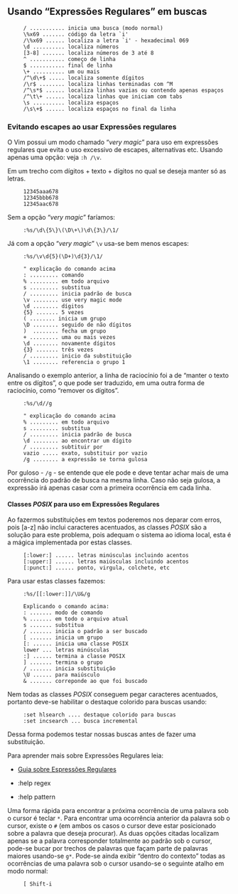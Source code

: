Usando “Expressões Regulares” em buscas
----------------------------------------------------------

         / ........... inicia uma busca (modo normal)
         \%x69 ....... código da letra `i'
         /\%x69 ...... localiza a letra `i' - hexadecimal 069
         \d .......... localiza números
         [3-8] ....... localiza números de 3 até 8
         ^ ........... começo de linha
         $ ........... final de linha
         \+ .......... um ou mais
         /^\d\+$ ..... localiza somente dígitos
         /\r$ ........ localiza linhas terminadas com ^M
         /^\s*$ ...... localiza linhas vazias ou contendo apenas espaços
         /^\t\+ ...... localiza linhas que iniciam com tabs
         \s .......... localiza espaços
         /\s\+$ ...... localiza espaços no final da linha

### Evitando escapes ao usar Expressões regulares

O Vim possui um modo chamado “*very magic*” para uso em
expressões regulares que evita o uso excessivo de escapes, alternativas
etc. Usando apenas uma opção: veja `:h /\v`.

Em um trecho com dígitos + texto + dígitos no qual se deseja manter só
as letras.

         12345aaa678
         12345bbb678
         12345aac678

Sem a opção “*very magic*” faríamos:

         :%s/\d\{5\}\(\D\+\)\d\{3\}/\1/

Já com a opção “*very magic*” `\v` usa-se bem menos
escapes:

         :%s/\v\d{5}(\D+)\d{3}/\1/

         " explicação do comando acima
         : ......... comando
         % ......... em todo arquivo
         s ......... substitua
         / ......... inicia padrão de busca
         \v ........ use very magic mode
         \d ........ dígitos
         {5} ....... 5 vezes
         ( ........ inicia um grupo
         \D ........ seguido de não dígitos
         )  ........ fecha um grupo
         + ......... uma ou mais vezes
         \d ........ novamente dígitos
         {3} ....... três vezes
         / ......... inicio da substituição
         \1 ........ referencia o grupo 1

Analisando o exemplo anterior, a linha de raciocínio foi a de “manter o
texto entre os dígitos”, o que pode ser traduzido, em uma outra forma de
raciocínio, como “remover os dígitos”.

         :%s/\d//g

         " explicação do comando acima
         % ......... em todo arquivo
         s ......... substitua
         / ......... inicia padrão de busca
         \d ........ ao encontrar um dígito
         / ......... subtituir por
         vazio ..... exato, substituir por vazio
         /g ........ a expressão se torna gulosa

Por guloso - `/g` - se entende que ele pode e deve tentar achar mais de
uma ocorrência do padrão de busca na mesma linha. Caso não seja gulosa,
a expressão irá apenas casar com a primeira ocorrência em cada linha.

#### Classes *POSIX* para uso em Expressões Regulares

Ao fazermos substituições em textos poderemos nos deparar com erros,
pois [a-z] não inclui caracteres acentuados, as classes
*POSIX* são a solução para este problema, pois adequam o
sistema ao idioma local, esta é a mágica implementada por estas classes.

         [:lower:] ...... letras minúsculas incluindo acentos
         [:upper:] ...... letras maiúsculas incluindo acentos
         [:punct:] ...... ponto, virgula, colchete, etc

Para usar estas classes fazemos:

         :%s/[[:lower:]]/\U&/g

         Explicando o comando acima:
         : ....... modo de comando
         % ....... em todo o arquivo atual
         s ....... substitua
         / ....... inicia o padrão a ser buscado
         [ ....... inicia um grupo
         [: ...... inicia uma classe POSIX
         lower ... letras minúsculas
         :] ...... termina a classe POSIX
         ] ....... termina o grupo
         / ....... inicia substituição
         \U ...... para maiúsculo
         & ....... correponde ao que foi buscado

Nem todas as classes *POSIX* conseguem pegar caracteres
acentuados, portanto deve-se habilitar o destaque colorido para buscas
usando:

         :set hlsearch .... destaque colorido para buscas
         :set incsearch ... busca incremental

Dessa forma podemos testar nossas buscas antes de fazer uma
substituição.

Para aprender mais sobre Expressões Regulares leia:

-   [Guia sobre Espressões Regulares](http://guia-er.sourceforge.net)

-   :help regex

-   :help pattern

Uma forma rápida para encontrar a próxima ocorrência de uma palavra sob
o cursor é teclar `*`. Para encontrar uma ocorrência anterior da
palavra sob o cursor, existe o `#` (em ambos os casos o cursor deve
estar posicionado sobre a palavra que deseja procurar). As duas opções
citadas localizam apenas se a palavra corresponder totalmente ao padrão
sob o cursor, pode-se bucar por trechos de palavras que façam parte de
palavras maiores usando-se `g*`. Pode-se ainda exibir “dentro do
contexto” todas as ocorrências de uma palavra sob o cursor usando-se o
seguinte atalho em modo normal:

         [ Shift-i

